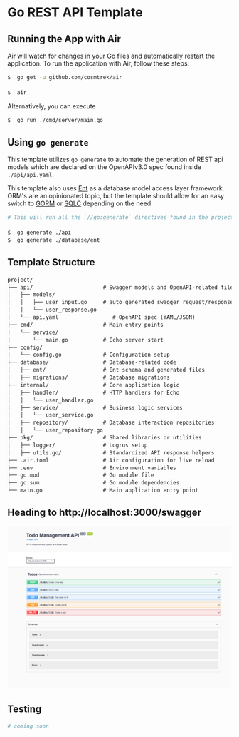 # Go REST API Template

## Running the App with Air

Air will watch for changes in your Go files and automatically restart the application.
To run the application with Air, follow these steps:

``` sh
$  go get -u github.com/cosmtrek/air

$  air
```

Alternatively, you can execute 
``` sh
$  go run ./cmd/server/main.go
```

## Using `go generate`

This template utilizes `go generate` to automate the generation of REST api models which are declared on the OpenAPIv3.0 spec found inside `./api/api.yaml`.

This template also uses [Ent](https://entgo.io/) as a database model access layer framework. 
ORM's are an opinionated topic, but the template should allow for an easy switch to [GORM](https://gorm.io/) or [SQLC](https://docs.sqlc.dev) depending on the need.

``` sh
# This will run all the `//go:generate` directives found in the project.

$  go generate ./api
$  go generate ./database/ent

```

## Template Structure

``` md
project/
├── api/                      # Swagger models and OpenAPI-related files
│   ├── models/
│   │   ├── user_input.go     # auto generated swagger request/response models
│   │   └── user_response.go
│   └── api.yaml                 # OpenAPI spec (YAML/JSON)
├── cmd/                      # Main entry points
│   └── service/         
│       └── main.go           # Echo server start
├── config/
│   └── config.go             # Configuration setup
├── database/                 # Database-related code
│   ├── ent/                  # Ent schema and generated files
│   ├── migrations/           # Database migrations
├── internal/                 # Core application logic
│   ├── handler/              # HTTP handlers for Echo
│   │   └── user_handler.go
│   ├── service/              # Business logic services
│   │   └── user_service.go
│   ├── repository/           # Database interaction repositories
│   │   └── user_repository.go
├── pkg/                      # Shared libraries or utilities
│   ├── logger/               # Logrus setup
│   ├── utils.go/             # Standardized API response helpers
├── .air.toml                 # Air configuration for live reload
├── .env                      # Environment variables
├── go.mod                    # Go module file
├── go.sum                    # Go module dependencies
└── main.go                   # Main application entry point
```

## Heading to http://localhost:3000/swagger

![SwaggerUI](image.png)

## Testing
``` sh
# coming soon
```

